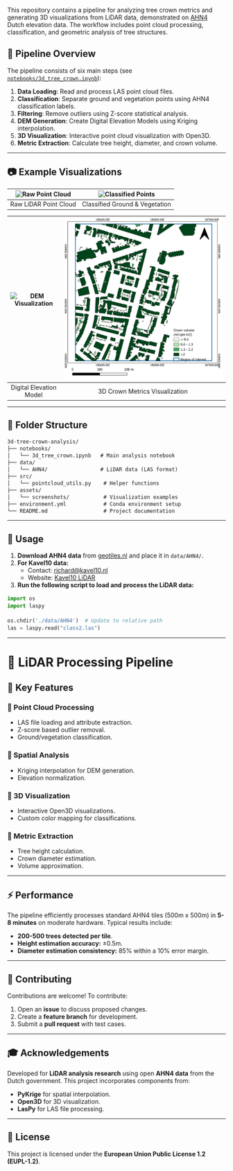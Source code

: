 This repository contains a pipeline for analyzing tree crown metrics and generating 3D visualizations from LiDAR data, demonstrated on [AHN4](https://www.ahn.nl/) Dutch elevation data. The workflow includes point cloud processing, classification, and geometric analysis of tree structures.

## 📌 Pipeline Overview

The pipeline consists of six main steps (see [`notebooks/3d_tree_crown.ipynb`](./notebooks/3d_tree_crown.ipynb)):

1. **Data Loading**: Read and process LAS point cloud files.
2. **Classification**: Separate ground and vegetation points using AHN4 classification labels.
3. **Filtering**: Remove outliers using Z-score statistical analysis.
4. **DEM Generation**: Create Digital Elevation Models using Kriging interpolation.
5. **3D Visualization**: Interactive point cloud visualization with Open3D.
6. **Metric Extraction**: Calculate tree height, diameter, and crown volume.

---

## 📷 Example Visualizations

| ![Raw Point Cloud](./assets/screenshots/raw_points.png) | ![Classified Points](./assets/screenshots/classified.png) |
|:---:|:---:|
| Raw LiDAR Point Cloud | Classified Ground & Vegetation |

| ![DEM Visualization](./assets/screenshots/dem.png) | ![3D Crown Analysis](crwon_m.png) |
|:---:|:---:|
| Digital Elevation Model | 3D Crown Metrics Visualization |

---

## 📂 Folder Structure

```
3d-tree-crown-analysis/
├── notebooks/
│   └── 3d_tree_crown.ipynb   # Main analysis notebook
├── data/
│   └── AHN4/                 # LiDAR data (LAS format)
├── src/
│   └── pointcloud_utils.py    # Helper functions
├── assets/
│   └── screenshots/           # Visualization examples
├── environment.yml            # Conda environment setup
└── README.md                  # Project documentation
```

---

## 🚀 Usage

1. **Download AHN4 data** from [geotiles.nl](http://geotiles.nl) and place it in `data/AHN4/`.
2. **For Kavel10 data:**
   - Contact: [richard@kavel10.nl](mailto:richard@kavel10.nl)
   - Website: [Kavel10 LiDAR](https://kavel10.nl/producten/lidar-airborne/)
3. **Run the following script to load and process the LiDAR data:**

```python
import os
import laspy

os.chdir('./data/AHN4')  # Update to relative path
las = laspy.read("class2.las")
```

---

# 🌲 LiDAR Processing Pipeline

## 🔹 Key Features

### 📌 Point Cloud Processing
- LAS file loading and attribute extraction.
- Z-score based outlier removal.
- Ground/vegetation classification.

### 📌 Spatial Analysis
- Kriging interpolation for DEM generation.
- Elevation normalization.

### 📌 3D Visualization
- Interactive Open3D visualizations.
- Custom color mapping for classifications.

### 📌 Metric Extraction
- Tree height calculation.
- Crown diameter estimation.
- Volume approximation.

---

## ⚡ Performance

The pipeline efficiently processes standard AHN4 tiles (500m x 500m) in **5-8 minutes** on moderate hardware. Typical results include:

- **200-500 trees detected per tile**.
- **Height estimation accuracy:** ±0.5m.
- **Diameter estimation consistency:** 85% within a 10% error margin.

---

## 🤝 Contributing

Contributions are welcome! To contribute:

1. Open an **issue** to discuss proposed changes.
2. Create a **feature branch** for development.
3. Submit a **pull request** with test cases.

---

## 🎓 Acknowledgements

Developed for **LiDAR analysis research** using open **AHN4 data** from the Dutch government. This project incorporates components from:

- **PyKrige** for spatial interpolation.
- **Open3D** for 3D visualization.
- **LasPy** for LAS file processing.

---

## 📜 License

This project is licensed under the **European Union Public License 1.2 (EUPL-1.2)**.
